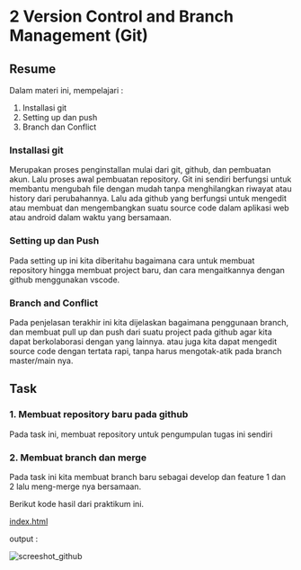 # 2 Version Control and Branch Management (Git)

## Resume
Dalam materi ini, mempelajari :
1. Installasi git
2. Setting up dan push
3. Branch dan Conflict

### Installasi git
Merupakan proses penginstallan mulai dari git, github, dan pembuatan akun. Lalu proses awal pembuatan repository. Git ini sendiri berfungsi untuk membantu mengubah file dengan mudah tanpa menghilangkan riwayat atau history dari perubahannya. Lalu ada github yang berfungsi untuk mengedit atau membuat dan mengembangkan suatu source code dalam aplikasi web atau android dalam waktu yang bersamaan.

### Setting up dan Push
Pada setting up ini kita diberitahu bagaimana cara untuk membuat repository hingga membuat project baru, dan cara mengaitkannya dengan github menggunakan vscode.

### Branch and Conflict
Pada penjelasan terakhir ini kita dijelaskan bagaimana penggunaan branch, dan membuat pull up dan push dari suatu project pada github agar kita dapat berkolaborasi dengan yang lainnya. atau juga kita dapat mengedit source code dengan tertata rapi, tanpa harus mengotak-atik pada branch master/main nya.

## Task
### 1. Membuat repository baru pada github
Pada task ini, membuat repository untuk pengumpulan tugas ini sendiri
### 2. Membuat branch dan merge
Pada task ini kita membuat branch baru sebagai develop dan feature 1 dan 2 lalu meng-merge nya bersamaan.

Berikut kode hasil dari praktikum ini.

[index.html](./praktikum/index.html)

output :

![screeshot_github](./screenshots/screeshot_github.png)
